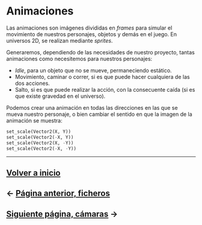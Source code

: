 # Animaciones

Las animaciones son imágenes divididas en _frames_ para simular el movimiento de nuestros personajes, objetos y demás en el juego. En universos 2D, se realizan mediante _sprites_.

Generaremos, dependiendo de las necesidades de nuestro proyecto, tantas animaciones como necesitemos para nuestros personajes:

* _Idle_, para un objeto que no se mueve, permaneciendo estático.
* Movimiento, caminar o correr, si es que puede hacer cualquiera de las dos acciones.
* Salto, si es que puede realizar la acción, con la consecuente caída (si es que existe gravedad en el universo).

Podemos crear una animación en todas las direcciones en las que se mueva nuestro personaje, o bien cambiar el sentido en que la imagen de la animación se muestra:

```py
set_scale(Vector2(X, Y))
set_scale(Vector2(-X, Y))
set_scale(Vector2(X, -Y))
set_scale(Vector2(-X, -Y))
```

---

## [Volver a inicio](../README.md)

## ← [Página anterior, ficheros](ficheros.md)

## [Siguiente página, cámaras](cameras.md) →
